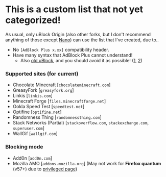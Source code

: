 # This is a custom list that not yet categorized!

As usual, only uBlock Origin (also other forks, but I don't recommend anything of those except [Nano](https://github.com/NanoAdblocker/NanoCore)) can use the list that I've created, due to..
- No `[AdBlock Plus x.xx]` compatibility header.
- Have many syntax that AdBlock Plus cannot understand!
  - Also [old uBlock](https://github.com/uBlock-LLC/uBlock), and you should avoid it as possible! ([1](https://github.com/uBlock-LLC/uBlock/commit/76b89c0a22d20f3a66d7feab14e024f56ca65539), [2](https://old.reddit.com/r/sysadmin/comments/8k4ot6))

### Supported sites (for current)
- Chocolate Minecraft [`chocolateminecraft.com`]
- GreasyFork [`greasyfork.org`]
- Linkis [`linkis.com`]
- Minecraft Forge [`files.minecraftforge.net`]
- Ookla Speed Test [`speedtest.net`]
- Optifine [`optifine.net`]
- Randomness Thing [`randomnessthing.com`]
- Stack Networks (Partial) [`stackoverflow.com`, `stackexchange.com`, `superuser.com`]
- WallGif [`wallgif.com`]

### Blocking mode
- Add0n [`add0n.com`]
- Mozilla AMO [`addons.mozilla.org`] (May not work for **Firefox quantum** (v57+) due to [privileged page](https://github.com/gorhill/uBlock/wiki/Privileged-Pages))
